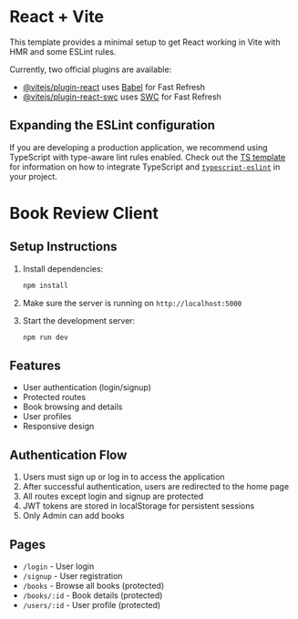 # React + Vite

This template provides a minimal setup to get React working in Vite with HMR and some ESLint rules.

Currently, two official plugins are available:

- [@vitejs/plugin-react](https://github.com/vitejs/vite-plugin-react/blob/main/packages/plugin-react) uses [Babel](https://babeljs.io/) for Fast Refresh
- [@vitejs/plugin-react-swc](https://github.com/vitejs/vite-plugin-react/blob/main/packages/plugin-react-swc) uses [SWC](https://swc.rs/) for Fast Refresh

## Expanding the ESLint configuration

If you are developing a production application, we recommend using TypeScript with type-aware lint rules enabled. Check out the [TS template](https://github.com/vitejs/vite/tree/main/packages/create-vite/template-react-ts) for information on how to integrate TypeScript and [`typescript-eslint`](https://typescript-eslint.io) in your project.

# Book Review Client

## Setup Instructions

1. Install dependencies:
   ```bash
   npm install
   ```

2. Make sure the server is running on `http://localhost:5000`

3. Start the development server:
   ```bash
   npm run dev
   ```

## Features

- User authentication (login/signup)
- Protected routes
- Book browsing and details
- User profiles
- Responsive design

## Authentication Flow

1. Users must sign up or log in to access the application
2. After successful authentication, users are redirected to the home page
3. All routes except login and signup are protected
4. JWT tokens are stored in localStorage for persistent sessions
5. Only Admin can add books

## Pages

- `/login` - User login
- `/signup` - User registration
- `/books` - Browse all books (protected)
- `/books/:id` - Book details (protected)
- `/users/:id` - User profile (protected)
